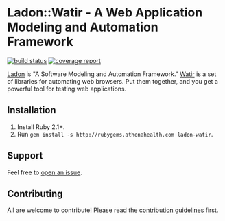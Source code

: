 # Ladon::Watir - A Web Application Modeling and Automation Framework

[![build status](https://gitlab.athenahealth.com/ladon/ladon-watir/badges/master/build.svg)](https://gitlab.athenahealth.com/ladon/ladon-watir/commits/master) [![coverage report](https://gitlab.athenahealth.com/ladon/ladon-watir/badges/master/coverage.svg)](https://gitlab.athenahealth.com/ladon/ladon-watir/commits/master)

[Ladon](https://gitlab.athenahealth.com/ladon/ladon) is "A Software Modeling and Automation Framework." [Watir](http://watir.github.io/) is a set of libraries for automating web browsers. Put them together, and you get a powerful tool for testing web applications.

## Installation

1. Install Ruby 2.1+.
2. Run `gem install -s http://rubygems.athenahealth.com ladon-watir`.

## Support

Feel free to [open an issue](https://gitlab.athenahealth.com/ladon/ladon-watir/issues/new).

## Contributing

All are welcome to contribute! Please read the [contribution guidelines](CONTRIBUTING.md) first.
